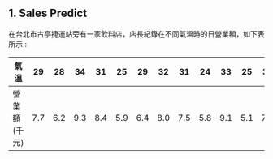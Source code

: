 ## 1. Sales Predict 
在台北市古亭捷運站旁有一家飲料店，店長紀錄在不同氣溫時的日營業額，如下表所示 : 

|氣溫|29|28|34|31|25|29|32|31|24|33|25|31|26|30|
|-|-|-|-|-|-|-|-|-|-|-|-|-|-|-|
|營業額(千元)|7.7|6.2|9.3|8.4|5.9|6.4|8.0|7.5|5.8|9.1|5.1|7.3|6.5|8.4|
